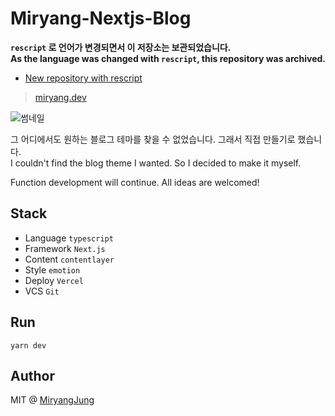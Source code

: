 # Miryang-Nextjs-Blog

**`rescript` 로 언어가 변경되면서 이 저장소는 보관되었습니다.**  
**As the language was changed with `rescript`, this repository was archived.**

- [New repository with rescript](https://github.com/MiryangJung/miryang.dev)

> [miryang.dev](https://miryang.dev)

![썸네일](thumbnail.png)

그 어디에서도 원하는 블로그  테마를 찾을 수 없었습니다. 그래서 직접 만들기로 했습니다.  
I couldn't find the blog theme I wanted. So I decided to make it myself.

Function development will continue.  All ideas are welcomed!

## Stack

- Language `typescript`
- Framework `Next.js`
- Content `contentlayer`
- Style `emotion`
- Deploy `Vercel`
- VCS `Git`

## Run

```shell
yarn dev
```

## Author

MIT @ [MiryangJung](https://github.com/MiryangJung)
